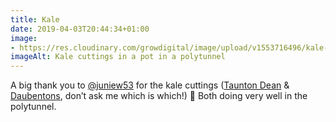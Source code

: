 ```yaml
---
title: Kale
date: 2019-04-03T20:44:34+01:00
image: 
- https://res.cloudinary.com/growdigital/image/upload/v1553716496/kale-A795078F.jpg
imageAlt: Kale cuttings in a pot in a polytunnel
---
```


A big thank you to [@juniew53](https://mobile.twitter.com/juniew53) for the kale cuttings ([Taunton Dean](http://www.edimentals.com/blog/?page_id=1147) & [Daubentons](https://backyardlarder.co.uk/plants/daubenton-kale/), don’t ask me which is which!) 🙂 Both doing very well in the polytunnel.
